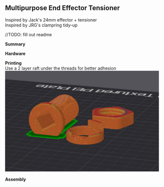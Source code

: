 

## Multipurpose End Effector Tensioner


Inspired by Jack's 24mm effector + tensioner  
Inspired by JRG's clampring tidy-up

//TODO: fill out readme

**Summary**  


**Hardware**  


**Printing**  
Use a 2 layer raft under the threads for better adhesion
 ![](Images/Print.png)

**Assembly**  

